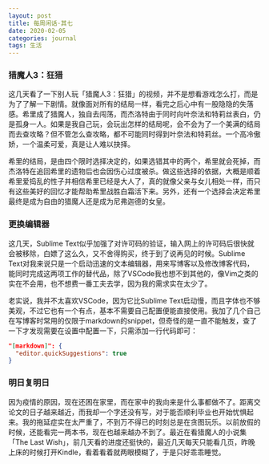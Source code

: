 ```yaml
---
layout: post
title: 每周闲话·其七
date: 2020-02-05 
categories: journal
tags: 生活
---
```


### 猎魔人3：狂猎

这几天看了一下别人玩「猎魔人3：狂猎」的视频，并不是想看游戏怎么打，而是为了了解一下剧情。就像面对所有的结局一样，看完之后心中有一股隐隐的失落感。希里成了猎魔人，独自去闯荡，而杰洛特由于同时向叶奈法和特莉丝表白，仍是孤身一人。如果是我自己玩，会玩出怎样的结局呢，会不会为了一个美满的结局而去查攻略？但不管怎么查攻略，都不可能同时得到叶奈法和特莉丝。一个高冷傲娇，一个温柔可爱，真是让人难以抉择。

希里的结局，是由四个限时选择决定的，如果选错其中的两个，希里就会死掉，而杰洛特在追回希里的遗物后也会因伤心过度被杀。做这些选择的依据，大概是顺着希里爱捣乱的性子并相信希里已经是大人了，真的就像父亲与女儿相处一样，而只有这些美好的回忆才能帮助希里战胜白霜活下来。另外，还有一个选择会决定希里最终是成为自由的猎魔人还是成为尼弗迦德的女皇。

### 更换编辑器

这几天，Sublime Text似乎加强了对许可码的验证，输入网上的许可码后很快就会被移除，白嫖了这么久，又不舍得购买，终于到了说再见的时候。Sublime Text对我来说只是一个启动迅速的文本编辑器，用来写博客以及修改博客代码，能同时完成这两项工作的替代品，除了VSCode我也想不到其他的，像Vim之类的实在不会用，也不想费一番工夫去学，因为我的需求实在太少了。

老实说，我并不太喜欢VSCode，因为它比Sublime Text启动慢，而且字体也不够美观，不过它也有一个有点，基本不需要自己配置便能直接使用。我加了几个自己在写博客时常用的仅限于markdown的snippet，但奇怪的是一直不能触发，查了一下才发现需要在设置中配置一下，只需添加一行代码即可：

```json
"[markdown]": {
  "editor.quickSuggestions": true
}
```

### 明日复明日

因为疫情的原因，现在还困在家里，而在家中的我向来是什么事都做不了。距离交论文的日子越来越近，而我却一个字还没有写，对于能否顺利毕业也开始忧惧起来。我的拖延症实在太严重了，不到万不得已的时刻总是在贪图玩乐。以前放假的时候，还能看完一两本书，现在也越来越办不到了。最近在看猎魔人的小说集「The Last Wish」，前几天看的进度还挺快的，最近几天每天只能看几页，昨晚上床的时候打开Kindle，看着看着就两眼模糊了，于是只好乖乖睡觉。